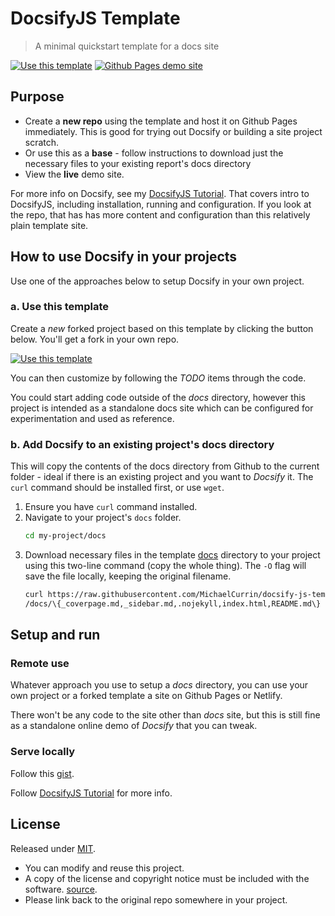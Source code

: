 # DocsifyJS Template
> A minimal quickstart template for a docs site

[![Use this template](https://img.shields.io/badge/Use_this_template-green.svg?style=for-the-badge)](https://github.com/MichaelCurrin/docsify-js-template/generate)
[![Github Pages demo site](https://img.shields.io/badge/Github_Pages-Demo_site-blue.svg?style=for-the-badge)](https://michaelcurrin.github.io/docsify-js-template/#/)


## Purpose

<!-- If you are forking this template, this section can be deleted -->

- Create a **new repo** using the template and host it on Github Pages immediately. This is good for trying out Docsify or building a site project scratch.
- Or use this as a  **base** - follow instructions to download just the necessary files to your existing report's docs directory
- View the **live** demo site.

For more info on Docsify, see my [DocsifyJS Tutorial]. That covers intro to DocsifyJS, including installation, running and configuration. If you look at the repo, that has has more content and configuration than this relatively plain template site.

[DocsifyJS Tutorial]: https://michaelcurrin.github.io/docsify-js-tutorial/#/


## How to use Docsify in your projects 

<!-- If you are forking this template, this section can be deleted -->

Use one of the approaches below to setup Docsify in your own project.

### a. Use this template

Create a _new_ forked project based on this template  by clicking the button below. You'll get a fork in your own repo.

[![Use this template](https://img.shields.io/badge/Use_this_template-green.svg)](https://github.com/MichaelCurrin/docsify-js-template/generate)

You can then customize by following the _TODO_ items through the code.

You could start adding code outside of the _docs_ directory, however this project is intended as a standalone docs site which can be configured for experimentation and used as reference.

### b. Add Docsify to an existing project's docs directory

This will copy the contents of the docs directory from Github to the current folder - ideal if there is an existing project and you want to _Docsify_ it. The `curl` command should be installed first, or use `wget`.

1. Ensure you have `curl` command installed.
2. Navigate to your project's `docs` folder.
    ```sh
    cd my-project/docs
    ```
3. Download necessary files in the template [docs](/docs) directory to your project using this two-line command (copy the whole thing). The `-O` flag will save the file locally, keeping the original filename.
    ```sh
    curl https://raw.githubusercontent.com/MichaelCurrin/docsify-js-template/master\
    /docs/\{_coverpage.md,_sidebar.md,.nojekyll,index.html,README.md\} -O
    ```


## Setup and run

### Remote use

Whatever approach you use to setup a _docs_ directory, you can use your own project or a forked template a site on Github Pages or Netlify.

There won't be any code to the site other than _docs_ site, but this is still fine as a standalone online demo of _Docsify_ that you can tweak.


### Serve locally

Follow this [gist](https://gist.github.com/MichaelCurrin/4c8060dcc9d8841f842eeebc7a1436d8).

Follow [DocsifyJS Tutorial](https://michaelcurrin.github.io/docsify-js-tutorial/#/?id=serve-a-docsify-site-locally) for more info.


## License

Released under [MIT](/LICENSE).

- You can modify and reuse this project.
- A copy of the license and copyright notice must be included with the software. [source](https://choosealicense.com/licenses/#mit).
- Please link back to the original repo somewhere in your project.
